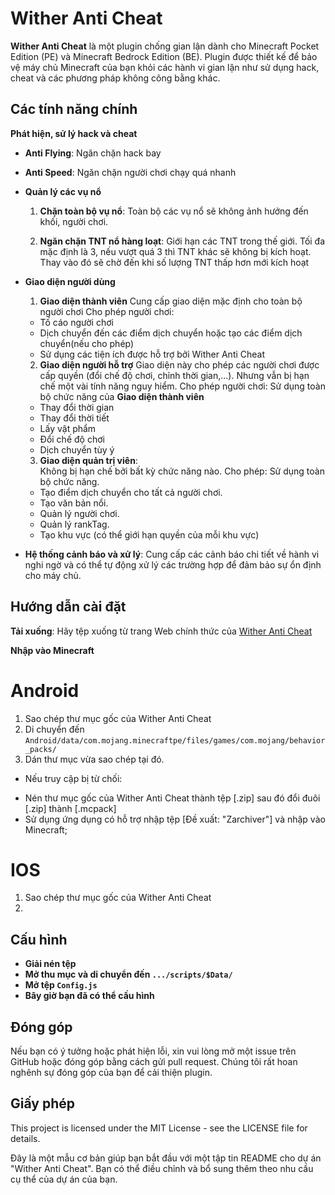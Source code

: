 # Wither Anti Cheat

**Wither Anti Cheat** là một plugin chống gian lận dành cho Minecraft Pocket Edition (PE) và Minecraft Bedrock Edition (BE). Plugin được thiết kế để bảo vệ máy chủ Minecraft của bạn khỏi các hành vi gian lận như sử dụng hack, cheat và các phương pháp không công bằng khác.

## Các tính năng chính

**Phát hiện, sử lý hack và cheat**
- **Anti Flying**: Ngăn chặn hack bay
- **Anti Speed**: Ngăn chặn người chơi chạy quá nhanh
- **Quản lý các vụ nổ**
  1. **Chặn toàn bộ vụ nổ**: Toàn bộ các vụ nổ sẽ không ảnh hưởng đến khối, người chơi.
  
  2. **Ngăn chặn TNT nổ hàng loạt**: Giới hạn các TNT trong thế giới. Tối đa mặc định là 3, nếu vượt quá 3 thì TNT khác sẽ không bị kích hoạt. Thay vào đó sẽ chờ đến khi số lượng TNT thấp hơn mới kích hoạt

- **Giao diện người dùng**
  1. **Giao diện thành viên**
    Cung cấp giao diện mặc định cho toàn bộ người chơi
  Cho phép người chơi:
    - Tố cáo người chơi
    - Dịch chuyển đến các điểm dịch chuyển hoặc tạo các điểm dịch chuyển(nếu cho phép)
    - Sử dụng các tiện ích được hỗ trợ bởi Wither Anti Cheat
  
  2. **Giao diện người hỗ trợ**
    Giao diện này cho phép các người chơi được cấp quyền (đổi chế độ chơi, chỉnh thời gian,...). Nhưng vẫn bị hạn chế một vài tính năng nguy hiểm.
  Cho phép người chơi:
   Sử dụng toàn bộ chức năng của **Giao diện thành viên**
   - Thay đổi thời gian
   - Thay đổi thời tiết
   - Lấy vật phẩm
   - Đổi chế độ chơi
   - Dịch chuyển tùy ý
  
  3. **Giao diện quản trị viên**:\
    Không bị hạn chế bởi bất kỳ chức năng nào.
  Cho phép:
   Sử dụng toàn bộ chức năng.
   - Tạo điểm dịch chuyển cho tất cả người chơi.
   - Tạo văn bản nổi.
   - Quản lý người chơi.
   - Quản lý rankTag.
   - Tạo khu vực (có thể giới hạn quyền của mỗi khu vực)
    
- **Hệ thống cảnh báo và xử lý**: Cung cấp các cảnh báo chi tiết về hành vi nghi ngờ và có thể tự động xử lý các trường hợp để đảm bảo sự ổn định cho máy chủ.

## Hướng dẫn cài đặt
**Tải xuống**: Hãy tệp xuống từ trang Web chính thức của [Wither Anti Cheat](https://sites.google.com/view/wither-anti-cheat/wither-anti-cheat)

**Nhập vào Minecraft**
 # Android 
  1. Sao chép thư mục gốc của Wither Anti Cheat
  2. Di chuyển đến `Android/data/com.mojang.minecraftpe/files/games/com.mojang/behavior_packs/`
  3. Dán thư mục vừa sao chép tại đó.
  
  * Nếu truy cập bị từ chối:
  - Nén thư mục gốc của Wither Anti Cheat thành tệp [.zip] sau đó đổi đuôi [.zip] thành [.mcpack]
  - Sử dụng ứng dụng có hỗ trợ nhập tệp [Đề xuất: "Zarchiver"] và nhập vào Minecraft;
 
 # IOS
  1. Sao chép thư mục gốc của Wither Anti Cheat
  2. 

## Cấu hình
- **Giải nén tệp**
- **Mở thu mục và di chuyển đến `.../scripts/$Data/`**
- **Mở tệp `Config.js`**
- **Bây giờ bạn đã có thể cấu hình**
## Đóng góp

Nếu bạn có ý tưởng hoặc phát hiện lỗi, xin vui lòng mở một issue trên GitHub hoặc đóng góp bằng cách gửi pull request. Chúng tôi rất hoan nghênh sự đóng góp của bạn để cải thiện plugin.

## Giấy phép

This project is licensed under the MIT License - see the LICENSE file for details.

Đây là một mẫu cơ bản giúp bạn bắt đầu với một tập tin README cho dự án "Wither Anti Cheat". Bạn có thể điều chỉnh và bổ sung thêm theo nhu cầu cụ thể của dự án của bạn.
